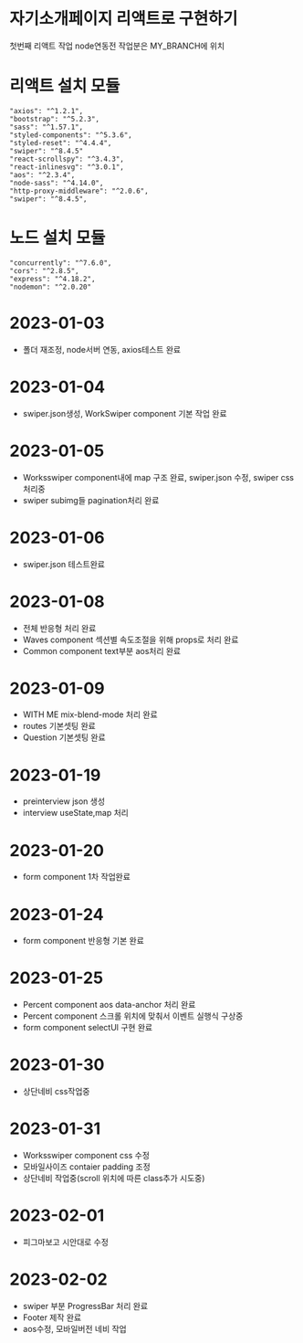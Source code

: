 # 자기소개페이지 리액트로 구현하기
첫번째 리액트 작업
node연동전 작업분은 MY_BRANCH에 위치
# 리액트 설치 모듈
    "axios": "^1.2.1",
    "bootstrap": "^5.2.3",
    "sass": "^1.57.1",
    "styled-components": "^5.3.6",
    "styled-reset": "^4.4.4",
    "swiper": "^8.4.5"
    "react-scrollspy": "^3.4.3",
    "react-inlinesvg": "^3.0.1",
    "aos": "^2.3.4",
    "node-sass": "^4.14.0",
    "http-proxy-middleware": "^2.0.6",
    "swiper": "^8.4.5",
# 노드 설치 모듈
    "concurrently": "^7.6.0",
    "cors": "^2.8.5",
    "express": "^4.18.2",
    "nodemon": "^2.0.20"
# 2023-01-03
* 폴더 재조정, node서버 연동, axios테스트 완료
# 2023-01-04
* swiper.json생성, WorkSwiper component 기본 작업 완료

# 2023-01-05
* Worksswiper component내에 map 구조 완료, swiper.json 수정, swiper css처리중
* swiper subimg들 pagination처리 완료

# 2023-01-06
* swiper.json 테스트완료

# 2023-01-08
* 전체 반응형 처리 완료
* Waves component 섹션별 속도조절을 위해 props로 처리 완료
* Common component text부분 aos처리 완료

# 2023-01-09
* WITH ME mix-blend-mode 처리 완료
* routes 기본셋팅 완료
* Question 기본셋팅 완료 

# 2023-01-19
* preinterview json 생성
* interview useState,map 처리

# 2023-01-20
* form component 1차 작업완료

# 2023-01-24
* form component 반응형 기본 완료

# 2023-01-25
* Percent component aos data-anchor 처리 완료
* Percent component 스크롤 위치에 맞춰서 이벤트 실행식 구상중
* form component selectUl 구현 완료

# 2023-01-30
* 상단네비 css작업중

# 2023-01-31
* Worksswiper component css 수정
* 모바일사이즈 contaier padding 조정
* 상단네비 작업중(scroll 위치에 따른 class추가 시도중)

# 2023-02-01
* 피그마보고 시안대로 수정

# 2023-02-02
* swiper 부분 ProgressBar 처리 완료
* Footer 제작 완료
* aos수정, 모바일버전 네비 작업